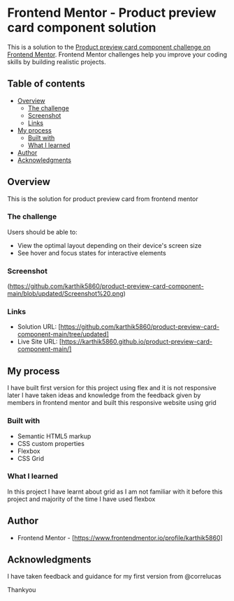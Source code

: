 # Frontend Mentor - Product preview card component solution

This is a solution to the [Product preview card component challenge on Frontend Mentor](https://www.frontendmentor.io/challenges/product-preview-card-component-GO7UmttRfa). Frontend Mentor challenges help you improve your coding skills by building realistic projects. 

## Table of contents

- [Overview](#overview)
  - [The challenge](#the-challenge)
  - [Screenshot](#screenshot)
  - [Links](#links)
- [My process](#my-process)
  - [Built with](#built-with)
  - [What I learned](#what-i-learned)
- [Author](#author)
- [Acknowledgments](#acknowledgments)



## Overview
This is the solution for product preview card from frontend mentor

### The challenge

Users should be able to:

- View the optimal layout depending on their device's screen size
- See hover and focus states for interactive elements

### Screenshot

(https://github.com/karthik5860/product-preview-card-component-main/blob/updated/Screenshot%20.png)

### Links

- Solution URL: [https://github.com/karthik5860/product-preview-card-component-main/tree/updated]
- Live Site URL: [https://karthik5860.github.io/product-preview-card-component-main/]

## My process
I have built first version for this project using flex and it is not responsive later I have taken ideas and knowledge from the feedback given by members in frontend mentor and built this responsive website using grid
### Built with

- Semantic HTML5 markup
- CSS custom properties
- Flexbox
- CSS Grid
### What I learned

In this project I have learnt about grid as I am not familiar with it before this project and majority of the time I have used flexbox

## Author


- Frontend Mentor - [https://www.frontendmentor.io/profile/karthik5860]



## Acknowledgments

I have taken feedback and guidance for my first version from @correlucas 

Thankyou

